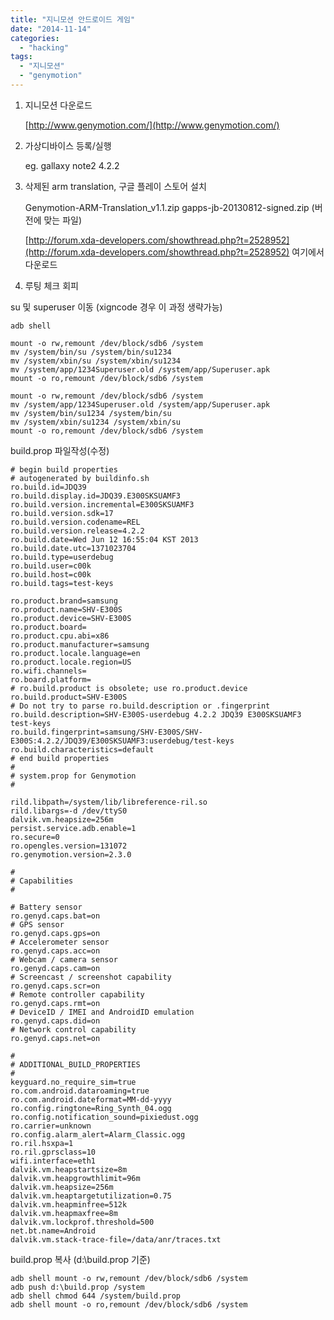 ```yaml
---
title: "지니모션 안드로이드 게임"
date: "2014-11-14"
categories: 
  - "hacking"
tags: 
  - "지니모션"
  - "genymotion"
---
```


1. 지니모션 다운로드
    
    [http://www.genymotion.com/](http://www.genymotion.com/)
    
2. 가상디바이스 등록/실행
    
    eg. gallaxy note2 4.2.2
    
3. 삭제된 arm translation, 구글 플레이 스토어 설치
    
    Genymotion-ARM-Translation\_v1.1.zip gapps-jb-20130812-signed.zip (버전에 맞는 파일)
    
    [http://forum.xda-developers.com/showthread.php?t=2528952](http://forum.xda-developers.com/showthread.php?t=2528952) 여기에서 다운로드
    
4. 루팅 체크 회피
    

su 및 superuser 이동 (xigncode 경우 이 과정 생략가능)

```
adb shell 

mount -o rw,remount /dev/block/sdb6 /system
mv /system/bin/su /system/bin/su1234
mv /system/xbin/su /system/xbin/su1234
mv /system/app/1234Superuser.old /system/app/Superuser.apk
mount -o ro,remount /dev/block/sdb6 /system

mount -o rw,remount /dev/block/sdb6 /system
mv /system/app/1234Superuser.old /system/app/Superuser.apk
mv /system/bin/su1234 /system/bin/su
mv /system/xbin/su1234 /system/xbin/su
mount -o ro,remount /dev/block/sdb6 /system
```

build.prop 파일작성(수정)

```
# begin build properties
# autogenerated by buildinfo.sh
ro.build.id=JDQ39
ro.build.display.id=JDQ39.E300SKSUAMF3
ro.build.version.incremental=E300SKSUAMF3
ro.build.version.sdk=17
ro.build.version.codename=REL
ro.build.version.release=4.2.2
ro.build.date=Wed Jun 12 16:55:04 KST 2013
ro.build.date.utc=1371023704
ro.build.type=userdebug
ro.build.user=c00k
ro.build.host=c00k
ro.build.tags=test-keys

ro.product.brand=samsung
ro.product.name=SHV-E300S
ro.product.device=SHV-E300S
ro.product.board=
ro.product.cpu.abi=x86
ro.product.manufacturer=samsung
ro.product.locale.language=en
ro.product.locale.region=US
ro.wifi.channels=
ro.board.platform=
# ro.build.product is obsolete; use ro.product.device
ro.build.product=SHV-E300S
# Do not try to parse ro.build.description or .fingerprint
ro.build.description=SHV-E300S-userdebug 4.2.2 JDQ39 E300SKSUAMF3 test-keys
ro.build.fingerprint=samsung/SHV-E300S/SHV-E300S:4.2.2/JDQ39/E300SKSUAMF3:userdebug/test-keys
ro.build.characteristics=default
# end build properties
#
# system.prop for Genymotion
#

rild.libpath=/system/lib/libreference-ril.so
rild.libargs=-d /dev/ttyS0
dalvik.vm.heapsize=256m
persist.service.adb.enable=1
ro.secure=0
ro.opengles.version=131072
ro.genymotion.version=2.3.0

#
# Capabilities
#

# Battery sensor
ro.genyd.caps.bat=on
# GPS sensor
ro.genyd.caps.gps=on
# Accelerometer sensor
ro.genyd.caps.acc=on
# Webcam / camera sensor
ro.genyd.caps.cam=on
# Screencast / screenshot capability
ro.genyd.caps.scr=on
# Remote controller capability
ro.genyd.caps.rmt=on
# DeviceID / IMEI and AndroidID emulation
ro.genyd.caps.did=on
# Network control capability
ro.genyd.caps.net=on

#
# ADDITIONAL_BUILD_PROPERTIES
#
keyguard.no_require_sim=true
ro.com.android.dataroaming=true
ro.com.android.dateformat=MM-dd-yyyy
ro.config.ringtone=Ring_Synth_04.ogg
ro.config.notification_sound=pixiedust.ogg
ro.carrier=unknown
ro.config.alarm_alert=Alarm_Classic.ogg
ro.ril.hsxpa=1
ro.ril.gprsclass=10
wifi.interface=eth1
dalvik.vm.heapstartsize=8m
dalvik.vm.heapgrowthlimit=96m
dalvik.vm.heapsize=256m
dalvik.vm.heaptargetutilization=0.75
dalvik.vm.heapminfree=512k
dalvik.vm.heapmaxfree=8m
dalvik.vm.lockprof.threshold=500
net.bt.name=Android
dalvik.vm.stack-trace-file=/data/anr/traces.txt
```

build.prop 복사 (d:\\build.prop 기준)

```
adb shell mount -o rw,remount /dev/block/sdb6 /system
adb push d:\build.prop /system
adb shell chmod 644 /system/build.prop
adb shell mount -o ro,remount /dev/block/sdb6 /system
```
